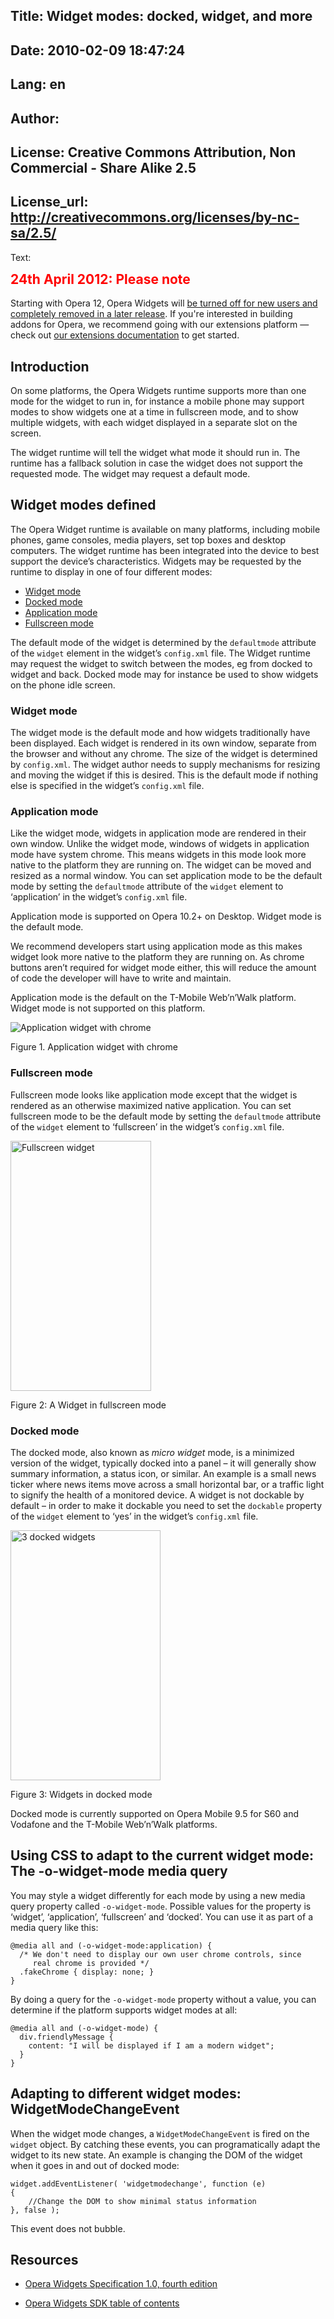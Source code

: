 Title: Widget modes: docked, widget, and more
----
Date: 2010-02-09 18:47:24
----
Lang: en
----
Author: 
----
License: Creative Commons Attribution, Non Commercial - Share Alike 2.5
----
License_url: http://creativecommons.org/licenses/by-nc-sa/2.5/
----
Text:

<div class="note">
<h2 style="color:red;font-weight:bold;padding-top:0;margin-top:0;">24th April 2012: Please note</h2>

<p>Starting with Opera 12, Opera Widgets will <a href="http://my.opera.com/ODIN/blog/2012/04/24/end-unite-apps-and-widgets">be turned off for new users and completely removed in a later release</a>. If you&#39;re interested in building addons for Opera, we recommend going with our extensions platform — check out <a href="http://dev.opera.com/addons/extensions/">our extensions documentation</a> to get started.</p>
</div>

<h2 id="intro">Introduction</h2>

<p>On some platforms, the Opera Widgets runtime supports more than one mode for the widget to run in, for instance a mobile phone may support modes to show widgets one at a time in fullscreen mode, and to show multiple widgets, with each widget displayed in a separate slot on the screen.</p>

<p>The widget runtime will tell the widget what mode it should run in. The runtime has a fallback solution in case the widget does not support the requested mode. The widget may request a default mode.</p>

<h2 id="modes">Widget modes defined</h2>

<p>The Opera Widget runtime is available on many platforms, including mobile phones, game consoles, media players, set top boxes and desktop computers. The widget runtime has been integrated into the device to best support the device’s characteristics. Widgets may be requested by the runtime to display in one of four different modes:</p>

<ul>
<li><a href="#modes-widget">Widget mode</a></li>
<li><a href="#modes-docked">Docked mode</a></li>
<li><a href="#modes-application">Application mode</a></li>
<li><a href="#modes-fullscreen">Fullscreen mode</a></li>
</ul>

<p>The default mode of the widget is determined by the <code>defaultmode</code> attribute of the <code>widget</code> element in the widget’s <code>config.xml</code> file. The Widget runtime may request the widget to switch between the modes, eg from docked to widget and back. Docked mode may for instance be used to show widgets on the phone idle screen.</p>

<h3 id="modes-widget">Widget mode</h3>

<p>The widget mode is the default mode and how widgets traditionally have been displayed. Each widget is rendered in its own window, separate from the browser and without any chrome. The size of the widget is determined by <code>config.xml</code>. The widget author needs to supply mechanisms for resizing and moving the widget if this is desired. This is the default mode if nothing else is specified in the widget’s <code>config.xml</code> file.</p>

<h3 id="modes-application">Application mode</h3>

<p>Like the widget mode, widgets in application mode are rendered in their own window. Unlike the widget mode, windows of widgets in application mode have system chrome. This means widgets in this mode look more native to the platform they are running on. The widget can be moved and resized as a normal window. You can set application mode to be the default mode by setting the <code>defaultmode</code> attribute of the <code>widget</code> element to ‘application’ in the widget’s <code>config.xml</code> file.</p>

<p class="note">Application mode is supported on Opera 10.2+ on Desktop. Widget mode is the default mode.</p>

<p class="note">We recommend developers start using application mode as this makes widget look more native to the platform they are running on. As chrome buttons aren’t required for widget mode either, this will reduce the amount of code the developer will have to write and maintain.</p>

<p>Application mode is the default on the T-Mobile Web’n’Walk platform. Widget mode is not supported on this platform.</p>

<img src="http://forum-test.oslo.osa/kirby/content/articles/115-widget-modes-docked-widget-and-more/widget_chrome.png" title="Application widget with chrome" alt="Application widget with chrome" />
<p class="comment">Figure 1. Application widget with chrome</p>

<h3 id="modes-fullscreen">Fullscreen mode</h3>

<p>Fullscreen mode looks like application mode except that the widget is rendered as an otherwise maximized native application. You can set fullscreen mode to be the default mode by setting the <code>defaultmode</code> attribute of the <code>widget</code> element to ‘fullscreen’ in the widget’s <code>config.xml</code> file.</p>

<p><img width="225" src="http://forum-test.oslo.osa/kirby/content/articles/115-widget-modes-docked-widget-and-more/full_widget.jpg" alt="Fullscreen widget" height="400" /></p>
<p class="comment">Figure 2: A Widget in fullscreen mode</p>

<h3 id="modes-docked">Docked mode</h3>

<p>The docked mode, also known as <em>micro widget</em> mode, is a minimized version of the widget, typically docked into a panel – it will generally show summary information, a status icon, or similar. An example is a small news ticker where news items move across a small horizontal bar, or a traffic light to signify the health of a monitored device. A widget is not dockable by default – in order to make it dockable you need to set the <code>dockable</code> property of the <code>widget</code> element to ‘yes’ in the widget’s <code>config.xml</code> file.</p>

<p><img src="http://forum-test.oslo.osa/kirby/content/articles/115-widget-modes-docked-widget-and-more/3_docked_widgets.jpg" alt="3 docked widgets" width="240" height="400" /></p>
<p class="comment">Figure 3: Widgets in docked mode</p>

<p>Docked mode is currently supported on Opera Mobile 9.5 for S60 and Vodafone and the T-Mobile Web’n’Walk platforms.</p>

<h2 id="adapting">Using CSS to adapt to the current widget mode: The -o-widget-mode media query</h2>

<p>You may style a widget differently for each mode by using a new media query property called <code>-o-widget-mode</code>. Possible values for the property is ‘widget’, ‘application’, ‘fullscreen’ and ‘docked’. You can use it as part of a media query like this:</p>

<pre>
<code>@media all and (-o-widget-mode:application) {
  /* We don&#39;t need to display our own user chrome controls, since
     real chrome is provided */
  .fakeChrome { display: none; }
}</code>
</pre>

<p>By doing a query for the <code>-o-widget-mode</code> property without a value, you can determine if the platform supports widget modes at all:</p>

<pre>
<code>@media all and (-o-widget-mode) {
  div.friendlyMessage {
    content: &quot;I will be displayed if I am a modern widget&quot;;
  }
}</code>
</pre>

<h2 id="event-widgetmode">Adapting to different widget modes: WidgetModeChangeEvent</h2>

<p>When the widget mode changes, a <code>WidgetModeChangeEvent</code> is fired on the <code>widget</code> object. By catching these events, you can programatically adapt the widget to its new state. An example is changing the DOM of the widget when it goes in and out of docked mode:</p>

<pre>
<code>widget.addEventListener( &#39;widgetmodechange&#39;, function (e)
{
    //Change the DOM to show minimal status information
}, false );</code>
</pre>

<p>This event does not bubble.</p>

<h2 id="resources">Resources</h2>

<ul>
<li><a href="http://dev.opera.com/articles/view/opera-widgets-specification-fourth-ed/">Opera Widgets Specification 1.0, fourth edition</a></li>
</ul>

<ul class="seriesNav">
<li><a href="http://dev.opera.com/articles/view/opera-widgets-sdk/" rel="index">Opera Widgets SDK table of contents</a></li>
</ul>

